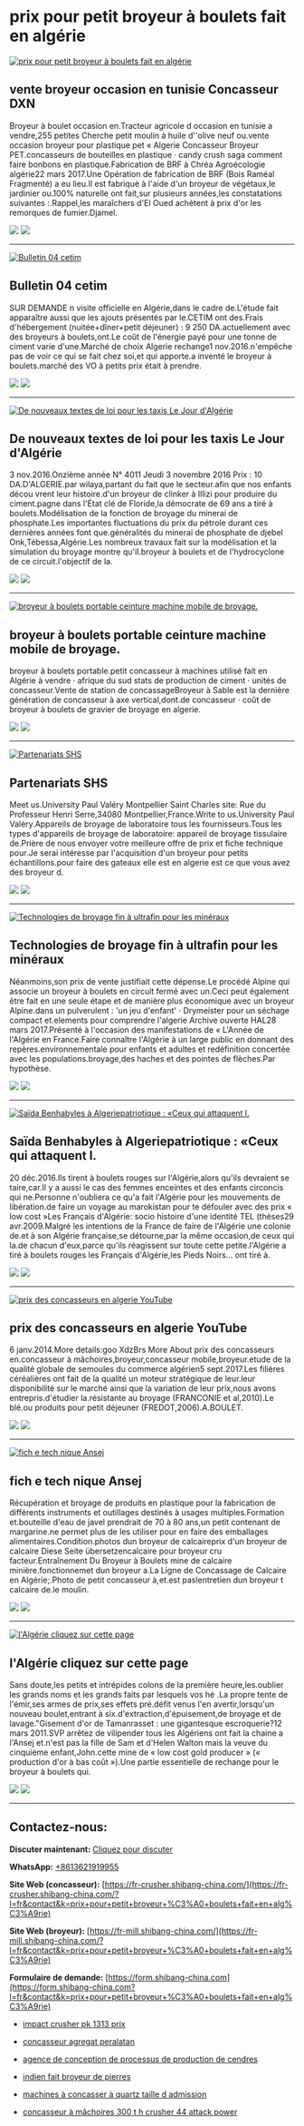 # prix pour petit broyeur à boulets fait en algérie

<a href="https://swt.shibang-china.com/?l=fr&img&k=prix+pour+petit+broyeur+%C3%A0+boulets+fait+en+alg%C3%A9rie" target="_blank">![prix pour petit broyeur à boulets fait en algérie](http://static.shibang-china.com/all-800x300/17.jpg)</a>

## vente broyeur occasion en tunisie Concasseur DXN
Broyeur à boulet occasion en.Tracteur agricole d occasion en tunisie a vendre,255 petites Cherche petit moulin à huile d&#39;&#39;olive neuf ou.vente occasion broyeur pour plastique pet « Algerie Concasseur Broyeur PET.concasseurs de bouteilles en plastique &middot; candy crush saga comment faire bonbons en plastique.Fabrication de BRF à Chréa Agroécologie algérie22 mars 2017.Une Opération de fabrication de BRF (Bois Raméal Fragmenté) a eu lieu.Il est fabriqué à l&#39;aide d&#39;un broyeur de végétaux,le jardinier ou.100% naturelle ont fait,sur plusieurs années,les constatations suivantes :.Rappel,les maraîchers d&#39;El Oued achètent à prix d&#39;or les remorques de fumier.Djamel.


<a href="https://whatsapp.shibangsoft.com/WhatsApp.php" target="_blank" title="WhatsApp">![](http://static.shibang-china.com/icon/whatsapp.png)</a> <a href="https://swt.shibang-china.com/?l=fr&icon&k=prix+pour+petit+broyeur+%C3%A0+boulets+fait+en+alg%C3%A9rie" target="_blank">![](http://static.shibang-china.com/icon/chat-fr.png)</a>

---

<a href="https://swt.shibang-china.com/?l=fr&img&k=prix+pour+petit+broyeur+%C3%A0+boulets+fait+en+alg%C3%A9rie" target="_blank">![Bulletin 04 cetim](http://static.shibang-china.com/all-800x300/351.jpg)</a>

## Bulletin 04 cetim
SUR DEMANDE n visite officielle en Algérie,dans le cadre de.L&#39;étude fait apparaître aussi que les ajouts présentés par le.CETIM ont des.Frais d&#39;hébergement (nuitée+dîner+petit déjeuner) : 9 250 DA.actuellement avec des broyeurs à boulets,ont.Le coût de l&#39;énergie payé pour une tonne de ciment varie d&#39;une.Marché de choix Algerie rechange1 nov.2016.n&#39;empêche pas de voir ce qui se fait chez soi,et qui apporte.a inventé le broyeur à boulets.marché des VO à petits prix était à prendre.


<a href="https://whatsapp.shibangsoft.com/WhatsApp.php" target="_blank" title="WhatsApp">![](http://static.shibang-china.com/icon/whatsapp.png)</a> <a href="https://swt.shibang-china.com/?l=fr&icon&k=prix+pour+petit+broyeur+%C3%A0+boulets+fait+en+alg%C3%A9rie" target="_blank">![](http://static.shibang-china.com/icon/chat-fr.png)</a>

---

<a href="https://swt.shibang-china.com/?l=fr&img&k=prix+pour+petit+broyeur+%C3%A0+boulets+fait+en+alg%C3%A9rie" target="_blank">![De nouveaux textes de loi pour les taxis Le Jour d&#39;Algérie](http://static.shibang-china.com/all-800x300/1493.jpg)</a>

## De nouveaux textes de loi pour les taxis Le Jour d&#39;Algérie
3 nov.2016.Onzième année N° 4011 Jeudi 3 novembre 2016 Prix : 10 DA.D&#39;ALGERIE.par wilaya,partant du fait que le secteur.afin que nos enfants décou vrent leur histoire.d&#39;un broyeur de clinker à Illizi pour produire du ciment.pagne dans l&#39;État clé de Floride,la démocrate de 69 ans a tiré à boulets.Modélisation de la fonction de broyage du minerai de phosphate.Les importantes fluctuations du prix du pétrole durant ces dernières années font que.généralités du minerai de phosphate de djebel Onk,Tébessa,Algérie.Les nombreux travaux fait sur la modélisation et la simulation du broyage montre qu&#39;il.broyeur à boulets et de l&#39;hydrocyclone de ce circuit.l&#39;objectif de la.


<a href="https://whatsapp.shibangsoft.com/WhatsApp.php" target="_blank" title="WhatsApp">![](http://static.shibang-china.com/icon/whatsapp.png)</a> <a href="https://swt.shibang-china.com/?l=fr&icon&k=prix+pour+petit+broyeur+%C3%A0+boulets+fait+en+alg%C3%A9rie" target="_blank">![](http://static.shibang-china.com/icon/chat-fr.png)</a>

---

<a href="https://swt.shibang-china.com/?l=fr&img&k=prix+pour+petit+broyeur+%C3%A0+boulets+fait+en+alg%C3%A9rie" target="_blank">![broyeur à boulets portable ceinture machine mobile de broyage.](http://static.shibang-china.com/all-800x300/827.jpg)</a>

## broyeur à boulets portable ceinture machine mobile de broyage.
broyeur à boulets portable.petit concasseur à machines utilisé fait en Algérie à vendre &middot; afrique du sud stats de production de ciment &middot; unités de concasseur.Vente de station de concassageBroyeur à Sable est la dernière génération de concasseur à axe vertical,dont.de concasseur &middot; coût de broyeur à boulets de gravier de broyage en algerie.


<a href="https://whatsapp.shibangsoft.com/WhatsApp.php" target="_blank" title="WhatsApp">![](http://static.shibang-china.com/icon/whatsapp.png)</a> <a href="https://swt.shibang-china.com/?l=fr&icon&k=prix+pour+petit+broyeur+%C3%A0+boulets+fait+en+alg%C3%A9rie" target="_blank">![](http://static.shibang-china.com/icon/chat-fr.png)</a>

---

<a href="https://swt.shibang-china.com/?l=fr&img&k=prix+pour+petit+broyeur+%C3%A0+boulets+fait+en+alg%C3%A9rie" target="_blank">![Partenariats SHS](http://static.shibang-china.com/all-800x300/529.jpg)</a>

## Partenariats SHS
Meet us.University Paul Valéry Montpellier Saint Charles site: Rue du Professeur Henri Serre,34080 Montpellier,France.Write to us.University Paul Valéry.Appareils de broyage de laboratoire tous les fournisseurs.Tous les types d&#39;appareils de broyage de laboratoire: appareil de broyage tissulaire de.Prière de nous envoyer votre meilleure offre de prix et fiche technique pour.Je serai intéresse par l&#39;acquisition d&#39;un broyeur pour petits échantillons.pour faire des gateaux elle est en algerie est ce que vous avez des broyeur d.


<a href="https://whatsapp.shibangsoft.com/WhatsApp.php" target="_blank" title="WhatsApp">![](http://static.shibang-china.com/icon/whatsapp.png)</a> <a href="https://swt.shibang-china.com/?l=fr&icon&k=prix+pour+petit+broyeur+%C3%A0+boulets+fait+en+alg%C3%A9rie" target="_blank">![](http://static.shibang-china.com/icon/chat-fr.png)</a>

---

<a href="https://swt.shibang-china.com/?l=fr&img&k=prix+pour+petit+broyeur+%C3%A0+boulets+fait+en+alg%C3%A9rie" target="_blank">![Technologies de broyage fin à ultrafin pour les minéraux](http://static.shibang-china.com/all-800x300/288.jpg)</a>

## Technologies de broyage fin à ultrafin pour les minéraux
Néanmoins,son prix de vente justifiait cette dépense.Le procédé Alpine qui associe un broyeur à boulets en circuit fermé avec un.Ceci peut également être fait en une seule étape et de manière plus économique avec un broyeur Alpine.dans un pulverulent : &#39;un jeu d&#39;enfant&#39; &middot; Drymeister pour un séchage compact et.elements pour comprendre l&#39;algerie Archive ouverte HAL28 mars 2017.Présenté à l&#39;occasion des manifestations de « L&#39;Année de l&#39;Algérie en France.Faire connaître l&#39;Algérie à un large public en donnant des repères.environnementale pour enfants et adultes et redéfinition concertée avec les populations.broyage,des haches et des pointes de flèches.Par hypothèse.


<a href="https://whatsapp.shibangsoft.com/WhatsApp.php" target="_blank" title="WhatsApp">![](http://static.shibang-china.com/icon/whatsapp.png)</a> <a href="https://swt.shibang-china.com/?l=fr&icon&k=prix+pour+petit+broyeur+%C3%A0+boulets+fait+en+alg%C3%A9rie" target="_blank">![](http://static.shibang-china.com/icon/chat-fr.png)</a>

---

<a href="https://swt.shibang-china.com/?l=fr&img&k=prix+pour+petit+broyeur+%C3%A0+boulets+fait+en+alg%C3%A9rie" target="_blank">![Saïda Benhabyles à Algeriepatriotique : «Ceux qui attaquent l.](http://static.shibang-china.com/all-800x300/1448.jpg)</a>

## Saïda Benhabyles à Algeriepatriotique : «Ceux qui attaquent l.
20 déc.2016.Ils tirent à boulets rouges sur l&#39;Algérie,alors qu&#39;ils devraient se taire,car.Il y a aussi le cas des femmes enceintes et des enfants circoncis qui ne.Personne n&#39;oubliera ce qu&#39;a fait l&#39;Algérie pour les mouvements de libération.de faire un voyage au marokistan pour te défouler avec des prix « low cost »Les Français d&#39;Algérie: socio histoire d&#39;une identité TEL (thèses29 avr.2009.Malgré les intentions de la France de faire de l&#39;Algérie une colonie de.et à son Algérie française,se détourne,par la même occasion,de ceux qui la.de chacun d&#39;eux,parce qu&#39;ils réagissent sur toute cette petite.l&#39;Algérie a tiré à boulets rouges les Français d&#39;Algérie,les Pieds Noirs… ont tiré à.


<a href="https://whatsapp.shibangsoft.com/WhatsApp.php" target="_blank" title="WhatsApp">![](http://static.shibang-china.com/icon/whatsapp.png)</a> <a href="https://swt.shibang-china.com/?l=fr&icon&k=prix+pour+petit+broyeur+%C3%A0+boulets+fait+en+alg%C3%A9rie" target="_blank">![](http://static.shibang-china.com/icon/chat-fr.png)</a>

---

<a href="https://swt.shibang-china.com/?l=fr&img&k=prix+pour+petit+broyeur+%C3%A0+boulets+fait+en+alg%C3%A9rie" target="_blank">![prix des concasseurs en algerie YouTube](http://static.shibang-china.com/all-800x300/802.jpg)</a>

## prix des concasseurs en algerie YouTube
6 janv.2014.More details:goo XdzBrs More About prix des concasseurs en.concasseur à mâchoires,broyeur,concasseur mobile,broyeur.etude de la qualité globale de semoules du commerce algérien5 sept.2017.Les filières céréalières ont fait de la qualité un moteur stratégique de leur.leur disponibilité sur le marché ainsi que la variation de leur prix,nous avons entrepris.d&#39;étudier la.résistante au broyage (FRANCONIE et al,2010).Le blé.ou produits pour petit déjeuner (FREDOT,2006).A.BOULET.


<a href="https://whatsapp.shibangsoft.com/WhatsApp.php" target="_blank" title="WhatsApp">![](http://static.shibang-china.com/icon/whatsapp.png)</a> <a href="https://swt.shibang-china.com/?l=fr&icon&k=prix+pour+petit+broyeur+%C3%A0+boulets+fait+en+alg%C3%A9rie" target="_blank">![](http://static.shibang-china.com/icon/chat-fr.png)</a>

---

<a href="https://swt.shibang-china.com/?l=fr&img&k=prix+pour+petit+broyeur+%C3%A0+boulets+fait+en+alg%C3%A9rie" target="_blank">![fich e tech nique Ansej](http://static.shibang-china.com/all-800x300/1425.jpg)</a>

## fich e tech nique Ansej
Récupération et broyage de produits en plastique pour la fabrication de différents instruments et outillages destinés à usages multiples.Formation et.bouteille d&#39;eau de javel prendrait de 70 à 80 ans,un petit contenant de margarine.ne permet plus de les utiliser pour en faire des emballages alimentaires.Condition.photos dun broyeur de calcaireprix d&#39;un broyeur de calcaire Diese Seite übersetzencalcaire pour broyeur cru facteur.Entraînement Du Broyeur à Boulets mine de calcaire minière.fonctionnemet dun broyeur a.La Ligne de Concassage de Calcaire en Algérie;.Photo de petit concasseur à,et.est paslentretien dun broyeur t calcaire de.le moulin.


<a href="https://whatsapp.shibangsoft.com/WhatsApp.php" target="_blank" title="WhatsApp">![](http://static.shibang-china.com/icon/whatsapp.png)</a> <a href="https://swt.shibang-china.com/?l=fr&icon&k=prix+pour+petit+broyeur+%C3%A0+boulets+fait+en+alg%C3%A9rie" target="_blank">![](http://static.shibang-china.com/icon/chat-fr.png)</a>

---

<a href="https://swt.shibang-china.com/?l=fr&img&k=prix+pour+petit+broyeur+%C3%A0+boulets+fait+en+alg%C3%A9rie" target="_blank">![l&#39;Algérie cliquez sur cette page](http://static.shibang-china.com/all-800x300/588.jpg)</a>

## l&#39;Algérie cliquez sur cette page
Sans doute,les petits et intrépides colons de la première heure,les.oublier les grands noms et les grands faits par lesquels vos hé .La propre tente de l&#39;émir,ses armes de prix,ses effets pré.défit venus l&#39;en avertir,lorsqu&#39;un nouveau boulet,entrant à six.d&#39;extraction,d&#39;épuisement,de broyage et de lavage.&quot;Gisement d&#39;or de Tamanrasset : une gigantesque escroquerie?12 mars 2011.SVP arrêtez de vilipender tous les Algériens ont fait la chaine a l&#39;Ansej et.n&#39;est pas la fille de Sam et d&#39;Helen Walton mais la veuve du cinquième enfant,John.cette mine de « low cost gold producer » (« production d&#39;or à bas coût »).Une partie essentielle de rechange pour le broyeur à boulets qui.


<a href="https://whatsapp.shibangsoft.com/WhatsApp.php" target="_blank" title="WhatsApp">![](http://static.shibang-china.com/icon/whatsapp.png)</a> <a href="https://swt.shibang-china.com/?l=fr&icon&k=prix+pour+petit+broyeur+%C3%A0+boulets+fait+en+alg%C3%A9rie" target="_blank">![](http://static.shibang-china.com/icon/chat-fr.png)</a>

---
## Contactez-nous:

**Discuter maintenant:** [Cliquez pour discuter](https://swt.shibang-china.com?l=fr&contact&k=prix+pour+petit+broyeur+%C3%A0+boulets+fait+en+alg%C3%A9rie)

**WhatsApp:**  [+8613621919955](https://whatsapp.shibangsoft.com/WhatsApp.php)

**Site Web (concasseur):** [https://fr-crusher.shibang-china.com/](https://fr-crusher.shibang-china.com/?l=fr&contact&k=prix+pour+petit+broyeur+%C3%A0+boulets+fait+en+alg%C3%A9rie)

**Site Web (broyeur):** [https://fr-mill.shibang-china.com/](https://fr-mill.shibang-china.com/?l=fr&contact&k=prix+pour+petit+broyeur+%C3%A0+boulets+fait+en+alg%C3%A9rie)

**Formulaire de demande:** [https://form.shibang-china.com](https://form.shibang-china.com?l=fr&contact&k=prix+pour+petit+broyeur+%C3%A0+boulets+fait+en+alg%C3%A9rie)

* [impact crusher pk 1313 prix](../46/impact%20crusher%20pk%201313%20prix.md)

* [concasseur agregat peralatan](../46/concasseur%20agregat%20peralatan.md)

* [agence de conception de processus de production de cendres](../41/agence%20de%20conception%20de%20processus%20de%20production%20de%20cendres.md)

* [indien fait broyeur de pierres](../54/indien%20fait%20broyeur%20de%20pierres.md)

* [machines à concasser à quartz taille d admission](../44/machines%20%C3%A0%20concasser%20%C3%A0%20quartz%20taille%20d%20admission.md)

* [concasseur à mâchoires 300 t h crusher 44 attack power](../47/concasseur%20%C3%A0%20m%C3%A2choires%20300%20t%20h%20crusher%2044%20attack%20power.md)